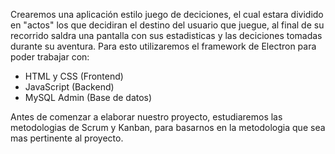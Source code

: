 Crearemos una aplicación estilo juego de deciciones, el cual estara dividido en "actos" los que decidiran el destino del usuario que juegue, al final de su recorrido saldra una pantalla con sus estadisticas y las deciciones tomadas durante su aventura. Para esto utilizaremos el framework de Electron para poder trabajar con:

- HTML y CSS (Frontend)
- JavaScript (Backend)
- MySQL Admin (Base de datos)

Antes de comenzar a elaborar nuestro proyecto, estudiaremos las metodologias de Scrum y Kanban, para basarnos en la metodologia que sea mas pertinente al proyecto.

